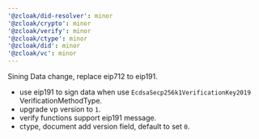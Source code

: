 ```yaml
---
'@zcloak/did-resolver': minor
'@zcloak/crypto': minor
'@zcloak/verify': minor
'@zcloak/ctype': minor
'@zcloak/did': minor
'@zcloak/vc': minor
---
```


Sining Data change, replace eip712 to eip191.

- use eip191 to sign data when use `EcdsaSecp256k1VerificationKey2019` VerificationMethodType.
- upgrade vp version to `1`.
- verify functions support eip191 message.
- ctype, document add version field, default to set `0`.
